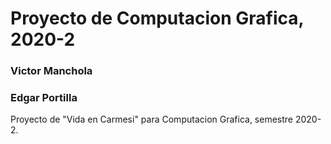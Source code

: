 # Proyecto de Computacion Grafica, 2020-2
### Victor Manchola
### Edgar Portilla

Proyecto de "Vida en Carmesi" para Computacion Grafica, semestre 2020-2.
